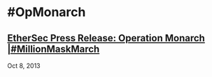 # #OpMonarch

## [EtherSec Press Release: Operation Monarch |#MillionMaskMarch](https://pastebin.com/Q0fwwYMW)
Oct 8, 2013

